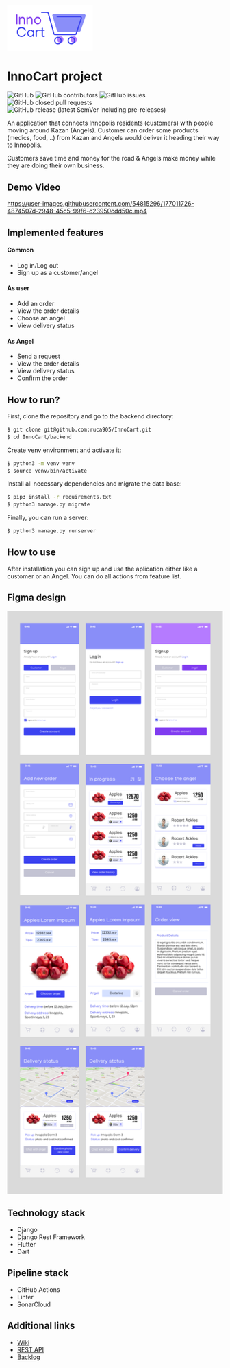 <img src="https://raw.githubusercontent.com/InnoSWP/InnoCart-04/912ebc85c8e8acee39a292d8a3c35e3cf4368d18/images/Untitled-2%20(2).jpg" width="200">

# InnoCart project 


![GitHub](https://img.shields.io/github/license/InnoSWP/InnoCart-04)
![GitHub contributors](https://img.shields.io/github/contributors/InnoSWP/InnoCart-04)
![GitHub issues](https://img.shields.io/github/issues/InnoSWP/InnoCart-04)
![GitHub closed pull requests](https://img.shields.io/github/issues-pr-closed/InnoSWP/InnoCart-04)
![GitHub release (latest SemVer including pre-releases)](https://img.shields.io/github/v/release/InnoSWP/InnoCart-04?include_prereleases)


An application that connects Innopolis residents (customers) with people moving around Kazan (Angels). Customer can order some products (medics, food, ..) from Kazan and Angels would deliver it heading their way to Innopolis. 

Customers save time and money for the road & Angels make money while they are doing their own business.

## Demo Video

https://user-images.githubusercontent.com/54815296/177011726-4874507d-2948-45c5-99f6-c23950cdd50c.mp4

## Implemented features
#### Common
* Log in/Log out
* Sign up as a customer/angel
#### As user
* Add an order
* View the order details
* Choose an angel
* View delivery status
#### As Angel
* Send a request
* View the order details
* View delivery status
* Confirm the order

## How to run?
First, clone the repository and go to the backend directory:
```bash
$ git clone git@github.com:ruca905/InnoCart.git
$ cd InnoCart/backend
```
Create venv environment and activate it:
```bash
$ python3 -m venv venv
$ source venv/bin/activate
```
Install all necessary dependencies and migrate the data base:
```bash
$ pip3 install -r requirements.txt
$ python3 manage.py migrate
```
Finally, you can run a server:
```bash
$ python3 manage.py runserver
```
## How to use
After installation you can sign up and use the aplication either like a customer or an Angel. You can do all actions from feature list.

## Figma design
<img src="https://raw.githubusercontent.com/InnoSWP/InnoCart-04/master/images/Frame.png" width="600">

## Technology stack
* Django
* Django Rest Framework
* Flutter
* Dart

## Pipeline stack
* GitHub Actions
* Linter
* SonarCloud

## Additional links
* [Wiki](https://github.com/InnoSWP/InnoCart-04/wiki)
* [REST API](https://app.swaggerhub.com/apis/Innopolis-University1/InnoCart/1.0.0-oas3)
* [Backlog](https://github.com/orgs/InnoSWP/projects/17)


